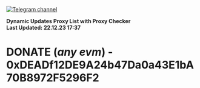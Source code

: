 [![Telegram channel](https://img.shields.io/endpoint?url=https://runkit.io/damiankrawczyk/telegram-badge/branches/master?url=https://t.me/n4z4v0d)](https://t.me/n4z4v0d) 

**Dynamic Updates Proxy List with Proxy Checker**  
**Last Updated: 22.12.23 17:37**

# DONATE (_any evm_) - 0xDEADf12DE9A24b47Da0a43E1bA70B8972F5296F2
